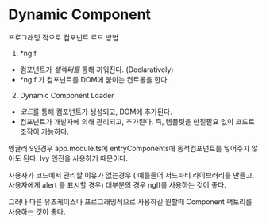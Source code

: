 # Dynamic Component

프로그래밍 적으로 컴포넌트 로드 방법
1. *ngIf 
- 컴포넌트가 *셀렉터를* 통해 끼워진다. (Declaratively)
- *ngIf 가 컴포넌트를 DOM에 붙이는 컨트롤을 한다.
2. Dynamic Component Loader
- *코드*를 통해 컴포넌트가 생성되고, DOM에 추가된다.
- 컴포넌트가 개발자에 의해 관리되고, 추가된다.
즉, 템플릿을 만질필요 없이 코드로 조작이 가능하다.

앵귤러 9인경우 app.module.ts에 entryComponents에 동적컴포넌트를 넣어주지 않아도 된다.
Ivy 엔진을 사용하기 때문이다.

사용자가 코드에서 관리할 이유가 없는경우  ( 예를들어 서드파티 라이브러리를 만들고, 사용자에게 alert 를 표시할 경우) 대부분의 경우 ngIf를 사용하는 것이 좋다. 

그러나 다른 유즈케이스나 프로그래밍적으로 사용하길 원할때 Component 팩토리를 사용하는 것이 좋다.
